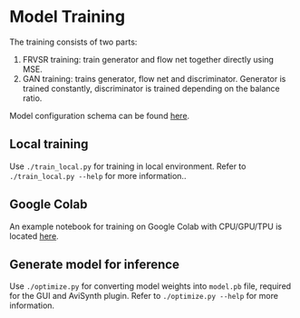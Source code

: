 # Model Training

The training consists of two parts:

1. FRVSR training: train generator and flow net together directly using MSE.
2. GAN training: trains generator, flow net and discriminator. Generator is trained constantly, discriminator is trained depending on the balance ratio.

Model configuration schema can be found [here](./config-schema.json).

## Local training

Use `./train_local.py` for training in local environment. Refer to `./train_local.py --help` for more information..

## Google Colab

An example notebook for training on Google Colab with CPU/GPU/TPU is located [here](./train_colab.ipynb).

## Generate model for inference

Use `./optimize.py` for converting model weights into `model.pb` file, required for the GUI and AviSynth plugin. Refer to `./optimize.py --help` for more information.
